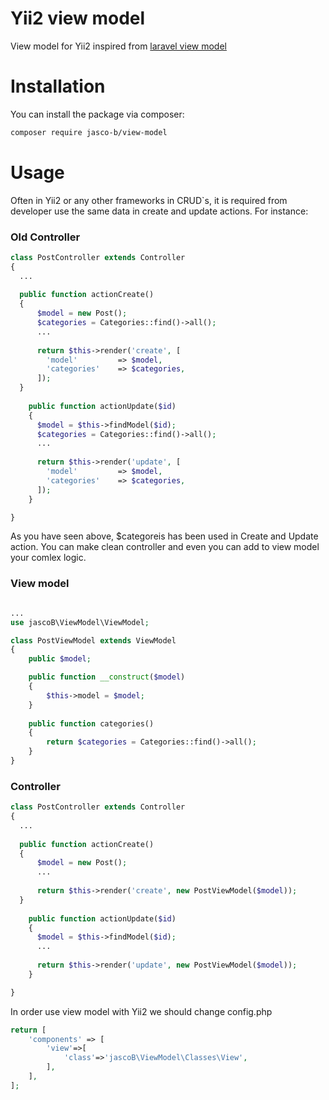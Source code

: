 # Yii2 view model

View model for Yii2 inspired from [laravel view model](https://github.com/spatie/laravel-view-models)

# Installation
You can install the package via composer:
```sh
composer require jasco-b/view-model
```

# Usage
Often in Yii2 or any other frameworks in CRUD`s, it is required from developer use the same data in create and update actions.
For instance:
### Old Controller
```php 
class PostController extends Controller
{
  ...
  
  public function actionCreate() 
  {
      $model = new Post();
      $categories = Categories::find()->all();
      ...
      
      return $this->render('create', [
        'model'         => $model,
        'categories'    => $categories,
      ]);
  }
  
    public function actionUpdate($id) 
    {
      $model = $this->findModel($id);
      $categories = Categories::find()->all();
      ...
      
      return $this->render('update', [
        'model'         => $model,
        'categories'    => $categories,
      ]);
    }

}
```
As you have seen above, $categoreis has been used in Create and Update action. 
You can make clean controller and even you can add to view model your comlex logic.

### View model
```php

...
use jascoB\ViewModel\ViewModel;

class PostViewModel extends ViewModel
{
    public $model;

    public function __construct($model)
    {
        $this->model = $model;
    }
    
    public function categories()
    {
        return $categories = Categories::find()->all();
    }
}
```

### Controller
```php 
class PostController extends Controller
{
  ...
  
  public function actionCreate() 
  {
      $model = new Post();
      ...
      
      return $this->render('create', new PostViewModel($model));
  }
  
    public function actionUpdate($id) 
    {
      $model = $this->findModel($id);
      ...
      
      return $this->render('update', new PostViewModel($model));
    }

}
```

In order use view model with Yii2 we should change config.php
```php 
return [
    'components' => [
        'view'=>[
            'class'=>'jascoB\ViewModel\Classes\View',
        ],
    ],
];
```


